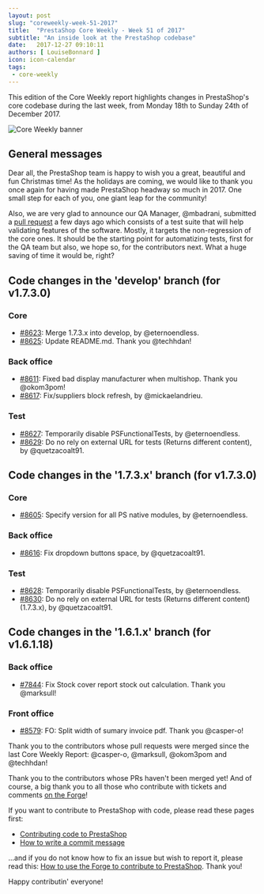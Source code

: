 ```yaml
---
layout: post
slug: "coreweekly-week-51-2017"
title:  "PrestaShop Core Weekly - Week 51 of 2017"
subtitle: "An inside look at the PrestaShop codebase"
date:   2017-12-27 09:10:11
authors: [ LouiseBonnard ]
icon: icon-calendar
tags:
 - core-weekly
---
```


This edition of the Core Weekly report highlights changes in PrestaShop's core codebase during the last week, from Monday 18th to Sunday 24th of December 2017.

![Core Weekly banner](/assets/images/2017/04/core_weekly_banner.jpg)


## General messages

Dear all, the PrestaShop team is happy to wish you a great, beautiful and fun Christmas time! As the holidays are coming, we would like to thank you once again for having made PrestaShop headway so much in 2017. One small step for each of you, one giant leap for the community!

Also, we are very glad to announce our QA Manager, @mbadrani, submitted a [pull request](https://github.com/PrestaShop/PrestaShop/pull/8633) a few days ago which consists of a test suite that will help validating features of the software. Mostly, it targets the non-regression of the core ones. It should be the starting point for automatizing tests, first for the QA team but also, we hope so, for the contributors next. What a huge saving of time it would be, right?


## Code changes in the 'develop' branch (for v1.7.3.0)

### Core

* [#8623](https://github.com/PrestaShop/PrestaShop/pull/8623): Merge 1.7.3.x into develop, by @eternoendless.
* [#8625](https://github.com/PrestaShop/PrestaShop/pull/8625): Update README.md. Thank you @techhdan!


### Back office

* [#8611](https://github.com/PrestaShop/PrestaShop/pull/8611): Fixed bad display manufacturer when multishop. Thank you @okom3pom!
* [#8617](https://github.com/PrestaShop/PrestaShop/pull/8617): Fix/suppliers block refresh, by @mickaelandrieu.


### Test

* [#8627](https://github.com/PrestaShop/PrestaShop/pull/8627): Temporarily disable PSFunctionalTests, by @eternoendless.
* [#8629](https://github.com/PrestaShop/PrestaShop/pull/8629): Do no rely on external URL for tests (Returns different content), by @quetzacoalt91.


## Code changes in the '1.7.3.x' branch (for v1.7.3.0)

### Core

* [#8605](https://github.com/PrestaShop/PrestaShop/pull/8605): Specify version for all PS native modules, by @eternoendless.


### Back office

* [#8616](https://github.com/PrestaShop/PrestaShop/pull/8616): Fix dropdown buttons space, by @quetzacoalt91.


### Test

* [#8628](https://github.com/PrestaShop/PrestaShop/pull/8628): Temporarily disable PSFunctionalTests, by @eternoendless.
* [#8630](https://github.com/PrestaShop/PrestaShop/pull/8630): Do no rely on external URL for tests (Returns different content) (1.7.3.x), by @quetzacoalt91.


## Code changes in the '1.6.1.x' branch (for v1.6.1.18)

### Back office

* [#7844](https://github.com/PrestaShop/PrestaShop/pull/7844): Fix Stock cover report stock out calculation. Thank you @marksull!


### Front office

* [#8579](https://github.com/PrestaShop/PrestaShop/pull/8579): FO: Split width of sumary invoice pdf. Thank you @casper-o!

Thank you to the contributors whose pull requests were merged since the last Core Weekly Report: @casper-o, @marksull, @okom3pom and @techhdan!

Thank you to the contributors whose PRs haven't been merged yet! And of course, a big thank you to all those who contribute with tickets and comments [on the Forge](http://forge.prestashop.com/)!

If you want to contribute to PrestaShop with code, please read these pages first:

 * [Contributing code to PrestaShop](http://doc.prestashop.com/display/PS16/Contributing+code+to+PrestaShop)
 * [How to write a commit message](http://doc.prestashop.com/display/PS16/How+to+write+a+commit+message)

...and if you do not know how to fix an issue but wish to report it, please read this: [How to use the Forge to contribute to PrestaShop](http://doc.prestashop.com/display/PS16/How+to+use+the+Forge+to+contribute+to+PrestaShop). Thank you!

Happy contributin' everyone!
